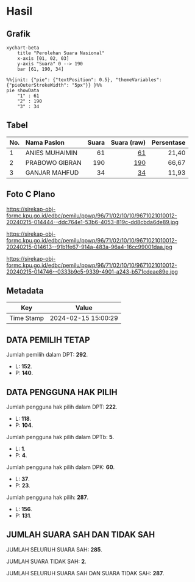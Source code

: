 # Hasil

## Grafik

```mermaid
xychart-beta
    title "Perolehan Suara Nasional"
    x-axis [01, 02, 03]
    y-axis "Suara" 0 --> 190
    bar [61, 190, 34]
```

```mermaid
%%{init: {"pie": {"textPosition": 0.5}, "themeVariables": {"pieOuterStrokeWidth": "5px"}} }%%
pie showData
    "1" : 61
    "2" : 190
    "3" : 34
```

## Tabel

| No. | Nama Paslon    | Suara | Suara (raw) | Persentase |
|:--- |:-------------- | -----:| -----------:| ----------:|
| 1   | ANIES MUHAIMIN | 61    | [61][p-1]   | 21,40      |
| 2   | PRABOWO GIBRAN | 190   | [190][p-2]  | 66,67      |
| 3   | GANJAR MAHFUD  | 34    | [34][p-3]   | 11,93      |


[p-1]: https://github.com/gigit-pemilu/pemilu-2024/blob/main/pilpres/hitung-suara/sub/96-papua-barat-daya/sub/71-kota-sorong/sub/02-sorong-timur/sub/1010-klamana/sub/012-tps/sub/paslon-1.txt
[p-2]: https://github.com/gigit-pemilu/pemilu-2024/blob/main/pilpres/hitung-suara/sub/96-papua-barat-daya/sub/71-kota-sorong/sub/02-sorong-timur/sub/1010-klamana/sub/012-tps/sub/paslon-2.txt
[p-3]: https://github.com/gigit-pemilu/pemilu-2024/blob/main/pilpres/hitung-suara/sub/96-papua-barat-daya/sub/71-kota-sorong/sub/02-sorong-timur/sub/1010-klamana/sub/012-tps/sub/paslon-3.txt

## Foto C Plano

https://sirekap-obj-formc.kpu.go.id/edbc/pemilu/ppwp/96/71/02/10/10/9671021010012-20240215-014444--ddc764e1-53b6-4053-819c-dd8cbda6de89.jpg

https://sirekap-obj-formc.kpu.go.id/edbc/pemilu/ppwp/96/71/02/10/10/9671021010012-20240215-014613--91b1fe67-914a-483a-96a4-16cc99001daa.jpg

https://sirekap-obj-formc.kpu.go.id/edbc/pemilu/ppwp/96/71/02/10/10/9671021010012-20240215-014746--0333b9c5-9339-4901-a243-b571cdeae89e.jpg


## Metadata

| Key        | Value               |
| ---------- | ------------------- |
| Time Stamp | 2024-02-15 15:00:29 |


## DATA PEMILIH TETAP

Jumlah pemilih dalam DPT: **292**.
 * L: **152**.
 * P: **140**.

## DATA PENGGUNA HAK PILIH

Jumlah pengguna hak pilih dalam DPT: **222**.
 * L: **118**.
 * P: **104**.

Jumlah pengguna hak pilih dalam DPTb: **5**.
 * L: **1**.
 * P: **4**.

Jumlah pengguna hak pilih dalam DPK: **60**.
 * L: **37**.
 * P: **23**.

Jumlah pengguna hak pilih: **287**.
 * L: **156**.
 * P: **131**.

## JUMLAH SUARA SAH DAN TIDAK SAH

JUMLAH SELURUH SUARA SAH: **285**.

JUMLAH SUARA TIDAK SAH: **2**.

JUMLAH SELURUH SUARA SAH DAN SUARA TIDAK SAH: **287**.



